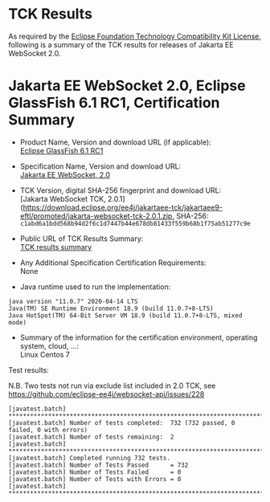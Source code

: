 TCK Results
===========

As required by the [Eclipse Foundation Technology Compatibility Kit License](https://www.eclipse.org/legal/tck.php), following is a summary of the TCK results for releases of Jakarta EE WebSocket 2.0.

# Jakarta EE WebSocket 2.0, Eclipse GlassFish 6.1 RC1, Certification Summary

- Product Name, Version and download URL (if applicable): <br/>
  [Eclipse GlassFish 6.1 RC1](https://download.eclipse.org/ee4j/glassfish/glassfish-6.1.0-RC1.zip)

- Specification Name, Version and download URL: <br/>
  [Jakarta EE WebSocket, 2.0](https://jakarta.ee/specifications/websocket/2.0)

- TCK Version, digital SHA-256 fingerprint and download URL: <br/>
  [Jakarta WebSocket TCK, 2.0.1](https://download.eclipse.org/ee4j/jakartaee-tck/jakartaee9-eftl/promoted/jakarta-websocket-tck-2.0.1.zip, 
  SHA-256: `c1abd6a1bdd568b94d2f6c1d7447b44e678db81433f559b68b1f75ab51277c9e`

- Public URL of TCK Results Summary: <br/>
  [TCK results summary](./TCK-Results-6.1-RC1)

- Any Additional Specification Certification Requirements: <br/>
  None

- Java runtime used to run the implementation: <br/>
```
java version "11.0.7" 2020-04-14 LTS
Java(TM) SE Runtime Environment 18.9 (build 11.0.7+8-LTS)
Java HotSpot(TM) 64-Bit Server VM 18.9 (build 11.0.7+8-LTS, mixed mode)
```

- Summary of the information for the certification environment, operating system, cloud, ...: <br/>
  Linux Centos 7

Test results:

N.B. Two tests not run via exclude list included in 2.0 TCK, see https://github.com/eclipse-ee4j/websocket-api/issues/228

```
[javatest.batch] ********************************************************************************
[javatest.batch] Number of tests completed:  732 (732 passed, 0 failed, 0 with errors)
[javatest.batch] Number of tests remaining:  2
[javatest.batch] ********************************************************************************
[javatest.batch] Completed running 732 tests.
[javatest.batch] Number of Tests Passed      = 732
[javatest.batch] Number of Tests Failed      = 0
[javatest.batch] Number of Tests with Errors = 0
[javatest.batch] ********************************************************************************
```
